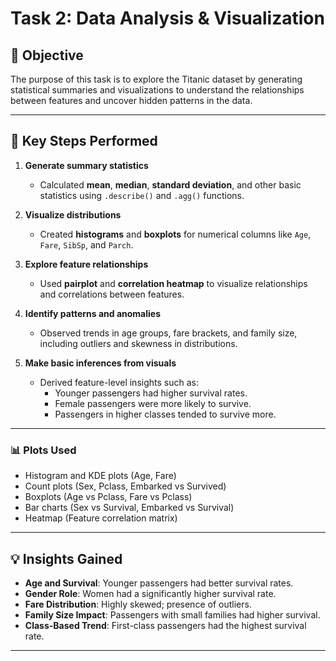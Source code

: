 # Task 2: Data Analysis & Visualization

## 🎯 Objective

The purpose of this task is to explore the Titanic dataset by generating statistical summaries and visualizations to understand the relationships between features and uncover hidden patterns in the data.

---

## 📝 Key Steps Performed

1. **Generate summary statistics**
   - Calculated **mean**, **median**, **standard deviation**, and other basic statistics using `.describe()` and `.agg()` functions.

2. **Visualize distributions**
   - Created **histograms** and **boxplots** for numerical columns like `Age`, `Fare`, `SibSp`, and `Parch`.

3. **Explore feature relationships**
   - Used **pairplot** and **correlation heatmap** to visualize relationships and correlations between features.

4. **Identify patterns and anomalies**
   - Observed trends in age groups, fare brackets, and family size, including outliers and skewness in distributions.

5. **Make basic inferences from visuals**
   - Derived feature-level insights such as:
     - Younger passengers had higher survival rates.
     - Female passengers were more likely to survive.
     - Passengers in higher classes tended to survive more.

---

### 📊 Plots Used

- Histogram and KDE plots (Age, Fare)
- Count plots (Sex, Pclass, Embarked vs Survived)
- Boxplots (Age vs Pclass, Fare vs Pclass)
- Bar charts (Sex vs Survival, Embarked vs Survival)
- Heatmap (Feature correlation matrix)

---

## 💡 Insights Gained

- **Age and Survival**: Younger passengers had better survival rates.
- **Gender Role**: Women had a significantly higher survival rate.
- **Fare Distribution**: Highly skewed; presence of outliers.
- **Family Size Impact**: Passengers with small families had higher survival.
- **Class-Based Trend**: First-class passengers had the highest survival rate.

---
